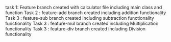 task 1: Feature branch created with calculator file including main class and function
Task 2 : feature-add branch created including addition functionality
Task 3 : feature-sub branch created including subtraction functionality functionality
Task 3 : feature-mul branch created including Multiplication functionality 
Task 3 : feature-div branch created including Division functionality 
